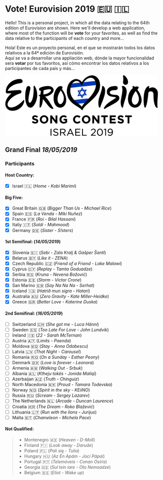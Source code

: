 # Vote! Eurovision 2019 :eu: :israel:

Hello! This is a personal project, in which all the data relating to the 64th edition of Eurovision are shown.
Here we'll develop a web application, where most of the function will be **vote** for your favorites, as well as find the data relative to the participants of each country and more...

Hola! Este es un proyecto personal, en el que se mostrarán todos los datos relativos a la 64ª edición de Eurovisión.  
Aquí se va a desarrollar una appliación web, dónde la mayor funcionalidad sera **votar** por tus favoritos, así cómo encontrar los datos relativos a los participantes de cada país y más...

![Eurovision2019](eurovision-2019-israel.png) 
## Grand Final _18/05/2019_

### Participants
  #### Host Country:   
  - [x] Israel :israel: (_Home - Kobi Marimi_)
  #### Big Five:
  - [x] Great Britain :uk: (_Bigger Than Us - Michael Rice_)
  - [x] Spain :es: (_La Venda - Miki Nuñez_)
  - [x] France :fr: (_Roi - Bilal Hassani_)
  - [x] Italiy :it: (_Soldi - Mahmood_)
  - [x] Germany :de: (_Sister - S!sters_)
  #### 1st Semifinal: (_14/05/2019_)
  - [x] Slovenia :slovenia: (_Sebi - Zala Kralj & Gašper Šantl_)
  - [x] Belarus :belarus: (_Like it - ZENA_)
  - [x] Czech Republic :czech_republic: (_Friend of a Friend - Lake Malawi_)
  - [x] Cyprus :cyprus: (_Replay - Tamta Goduadze_)
  - [x] Serbia :serbia: (_Kruna - Nevena Božović_)
  - [x] Estonia :estonia: (_Storm - Victor Crone_)
  - [x] San Marino :san_marino: (_Say Na Na Na - Serhat_)
  - [x] Iceland :iceland: (_Hatrið mun sigra - Hatari_)
  - [x] Australia :australia: (_Zero Gravity - Kate Miller-Heidke_)
  - [x] Greece :greece: (_Better Love - Katerine Duska_)
  #### 2nd Semifinal: (_16/05/2019_)
  - [ ] Switzerland :switzerland: (_She got me - Luca Hänni_)
  - [ ] Sweden :sweden: (_Too Late For Love - John Lundvik_)
  - [ ] Ireland :ireland: (_22 - Sarah McTernan_)
  - [ ] Austria :austria: (_Limits - Paenda_)
  - [ ] Moldova :moldova: (_Stay - Anna Odobescu_)
  - [ ] Latvia :latvia: (_That Night - Carousel_)
  - [ ] Romania :romania: (_On a Sunday - Esther Peony_)
  - [ ] Denmark :denmark: (_Love is forever - Leonora_)
  - [ ] Armenia :armenia: (_Walking Out - Srbuk_)
  - [ ] Albania :albania: (_Ktheju tokës - Jonida Maliqi_)
  - [ ] Azerbaijan :azerbaijan: (_Truth - Chinguiz_)
  - [ ] North Macedonia :macedonia: (_Proud - Tamara Todevska_)
  - [ ] Norway :norway: (_Spirit in the sky - KEiiNO_)
  - [ ] Russia :ru: (_Scream - Sergey Lazarev_)
  - [ ] The Netherlands :netherlands: (_Arcade - Duncan Laurence_)
  - [ ] Croatia :croatia: (_The Dream - Roko Blažević_)
  - [ ] Lithuania :lithuania: (_Run with the lions - Jurijus_)
  - [ ] Malta :malta: (_Chameleon - Michela Pace_)
  
  #### Not Qualified: 
  > * Montenegro :montenegro: (_Heaven - D-Moll_)
  > * Finland :finland: (_Look away - Darude_)
  > * Poland :poland: (_Pali się - Tulia_)
  > * Hungary :hungary: (_Az Én Apám - Joci Pápai_)
  > * Portugal :portugal: (_Telemóveis - Conan Osíris_)
  > * Georgia :georgia: (_Sul tsin iare - Oto Nemsadze_)
  > * Belgium :belgium: (_Eliot - Wake up_)

